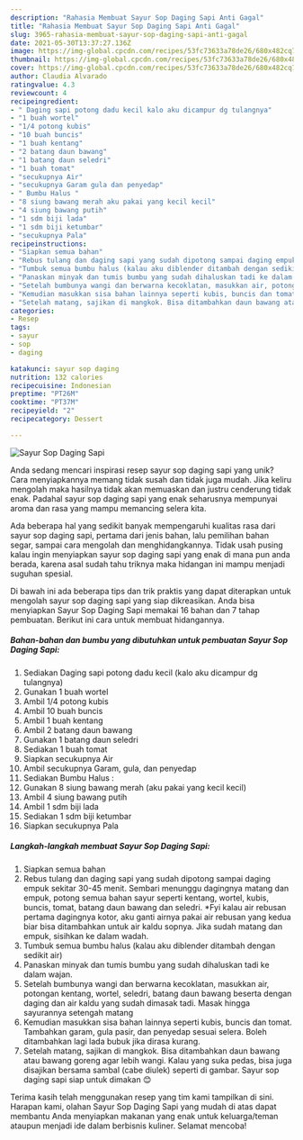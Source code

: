 ```yaml
---
description: "Rahasia Membuat Sayur Sop Daging Sapi Anti Gagal"
title: "Rahasia Membuat Sayur Sop Daging Sapi Anti Gagal"
slug: 3965-rahasia-membuat-sayur-sop-daging-sapi-anti-gagal
date: 2021-05-30T13:37:27.136Z
image: https://img-global.cpcdn.com/recipes/53fc73633a78de26/680x482cq70/sayur-sop-daging-sapi-foto-resep-utama.jpg
thumbnail: https://img-global.cpcdn.com/recipes/53fc73633a78de26/680x482cq70/sayur-sop-daging-sapi-foto-resep-utama.jpg
cover: https://img-global.cpcdn.com/recipes/53fc73633a78de26/680x482cq70/sayur-sop-daging-sapi-foto-resep-utama.jpg
author: Claudia Alvarado
ratingvalue: 4.3
reviewcount: 4
recipeingredient:
- " Daging sapi potong dadu kecil kalo aku dicampur dg tulangnya"
- "1 buah wortel"
- "1/4 potong kubis"
- "10 buah buncis"
- "1 buah kentang"
- "2 batang daun bawang"
- "1 batang daun seledri"
- "1 buah tomat"
- "secukupnya Air"
- "secukupnya Garam gula dan penyedap"
- " Bumbu Halus "
- "8 siung bawang merah aku pakai yang kecil kecil"
- "4 siung bawang putih"
- "1 sdm biji lada"
- "1 sdm biji ketumbar"
- "secukupnya Pala"
recipeinstructions:
- "Siapkan semua bahan"
- "Rebus tulang dan daging sapi yang sudah dipotong sampai daging empuk sekitar 30-45 menit. Sembari menunggu dagingnya matang dan empuk, potong semua bahan sayur seperti kentang, wortel, kubis, buncis, tomat, batang daun bawang dan seledri. *Fyi kalau air rebusan pertama dagingnya kotor, aku ganti airnya pakai air rebusan yang kedua biar bisa ditambahkan untuk air kaldu sopnya. Jika sudah matang dan empuk, sisihkan ke dalam wadah."
- "Tumbuk semua bumbu halus (kalau aku diblender ditambah dengan sedikit air)"
- "Panaskan minyak dan tumis bumbu yang sudah dihaluskan tadi ke dalam wajan."
- "Setelah bumbunya wangi dan berwarna kecoklatan, masukkan air, potongan kentang, wortel, seledri, batang daun bawang beserta dengan daging dan air kaldu yang sudah dimasak tadi. Masak hingga sayurannya setengah matang"
- "Kemudian masukkan sisa bahan lainnya seperti kubis, buncis dan tomat. Tambahkan garam, gula pasir, dan penyedap sesuai selera. Boleh ditambahkan lagi lada bubuk jika dirasa kurang."
- "Setelah matang, sajikan di mangkok. Bisa ditambahkan daun bawang atau bawang goreng agar lebih wangi. Kalau yang suka pedas, bisa juga disajikan bersama sambal (cabe diulek) seperti di gambar. Sayur sop daging sapi siap untuk dimakan 😊"
categories:
- Resep
tags:
- sayur
- sop
- daging

katakunci: sayur sop daging 
nutrition: 132 calories
recipecuisine: Indonesian
preptime: "PT26M"
cooktime: "PT37M"
recipeyield: "2"
recipecategory: Dessert

---
```



![Sayur Sop Daging Sapi](https://img-global.cpcdn.com/recipes/53fc73633a78de26/680x482cq70/sayur-sop-daging-sapi-foto-resep-utama.jpg)

Anda sedang mencari inspirasi resep sayur sop daging sapi yang unik? Cara menyiapkannya memang tidak susah dan tidak juga mudah. Jika keliru mengolah maka hasilnya tidak akan memuaskan dan justru cenderung tidak enak. Padahal sayur sop daging sapi yang enak seharusnya mempunyai aroma dan rasa yang mampu memancing selera kita.

Ada beberapa hal yang sedikit banyak mempengaruhi kualitas rasa dari sayur sop daging sapi, pertama dari jenis bahan, lalu pemilihan bahan segar, sampai cara mengolah dan menghidangkannya. Tidak usah pusing kalau ingin menyiapkan sayur sop daging sapi yang enak di mana pun anda berada, karena asal sudah tahu triknya maka hidangan ini mampu menjadi suguhan spesial.




Di bawah ini ada beberapa tips dan trik praktis yang dapat diterapkan untuk mengolah sayur sop daging sapi yang siap dikreasikan. Anda bisa menyiapkan Sayur Sop Daging Sapi memakai 16 bahan dan 7 tahap pembuatan. Berikut ini cara untuk membuat hidangannya.

<!--inarticleads1-->

##### Bahan-bahan dan bumbu yang dibutuhkan untuk pembuatan Sayur Sop Daging Sapi:

1. Sediakan  Daging sapi potong dadu kecil (kalo aku dicampur dg tulangnya)
1. Gunakan 1 buah wortel
1. Ambil 1/4 potong kubis
1. Ambil 10 buah buncis
1. Ambil 1 buah kentang
1. Ambil 2 batang daun bawang
1. Gunakan 1 batang daun seledri
1. Sediakan 1 buah tomat
1. Siapkan secukupnya Air
1. Ambil secukupnya Garam, gula, dan penyedap
1. Sediakan  Bumbu Halus :
1. Gunakan 8 siung bawang merah (aku pakai yang kecil kecil)
1. Ambil 4 siung bawang putih
1. Ambil 1 sdm biji lada
1. Sediakan 1 sdm biji ketumbar
1. Siapkan secukupnya Pala




<!--inarticleads2-->

##### Langkah-langkah membuat Sayur Sop Daging Sapi:

1. Siapkan semua bahan
1. Rebus tulang dan daging sapi yang sudah dipotong sampai daging empuk sekitar 30-45 menit. Sembari menunggu dagingnya matang dan empuk, potong semua bahan sayur seperti kentang, wortel, kubis, buncis, tomat, batang daun bawang dan seledri. *Fyi kalau air rebusan pertama dagingnya kotor, aku ganti airnya pakai air rebusan yang kedua biar bisa ditambahkan untuk air kaldu sopnya. Jika sudah matang dan empuk, sisihkan ke dalam wadah.
1. Tumbuk semua bumbu halus (kalau aku diblender ditambah dengan sedikit air)
1. Panaskan minyak dan tumis bumbu yang sudah dihaluskan tadi ke dalam wajan.
1. Setelah bumbunya wangi dan berwarna kecoklatan, masukkan air, potongan kentang, wortel, seledri, batang daun bawang beserta dengan daging dan air kaldu yang sudah dimasak tadi. Masak hingga sayurannya setengah matang
1. Kemudian masukkan sisa bahan lainnya seperti kubis, buncis dan tomat. Tambahkan garam, gula pasir, dan penyedap sesuai selera. Boleh ditambahkan lagi lada bubuk jika dirasa kurang.
1. Setelah matang, sajikan di mangkok. Bisa ditambahkan daun bawang atau bawang goreng agar lebih wangi. Kalau yang suka pedas, bisa juga disajikan bersama sambal (cabe diulek) seperti di gambar. Sayur sop daging sapi siap untuk dimakan 😊




Terima kasih telah menggunakan resep yang tim kami tampilkan di sini. Harapan kami, olahan Sayur Sop Daging Sapi yang mudah di atas dapat membantu Anda menyiapkan makanan yang enak untuk keluarga/teman ataupun menjadi ide dalam berbisnis kuliner. Selamat mencoba!

